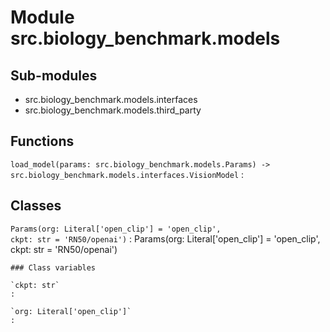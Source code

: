 Module src.biology_benchmark.models
===================================

Sub-modules
-----------
* src.biology_benchmark.models.interfaces
* src.biology_benchmark.models.third_party

Functions
---------

`load_model(params: src.biology_benchmark.models.Params) ‑> src.biology_benchmark.models.interfaces.VisionModel`
:   

Classes
-------

`Params(org: Literal['open_clip'] = 'open_clip', ckpt: str = 'RN50/openai')`
:   Params(org: Literal['open_clip'] = 'open_clip', ckpt: str = 'RN50/openai')

    ### Class variables

    `ckpt: str`
    :

    `org: Literal['open_clip']`
    :